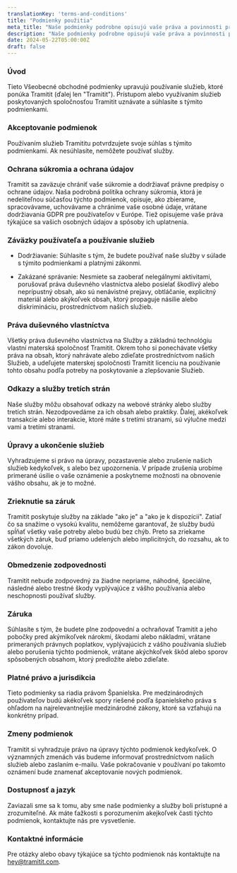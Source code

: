 ```yaml
---
translationKey: 'terms-and-conditions'
title: "Podmienky použitia"
meta_title: "Naše podmienky podrobne opisujú vaše práva a povinnosti pri používaní škály služieb Tramitit."
description: "Naše podmienky podrobne opisujú vaše práva a povinnosti pri používaní škály služieb Tramitit."
date: 2024-05-22T05:00:00Z
draft: false
---
```


### Úvod

Tieto Všeobecné obchodné podmienky upravujú používanie služieb, ktoré ponúka Tramitit (ďalej len "Tramitit"). Prístupom alebo využívaním služieb poskytovaných spoločnosťou Tramitit uznávate a súhlasíte s týmito podmienkami.

### Akceptovanie podmienok

Používaním služieb Tramititu potvrdzujete svoje súhlas s týmito podmienkami. Ak nesúhlasíte, nemôžete používať služby.

### Ochrana súkromia a ochrana údajov

Tramitit sa zaväzuje chrániť vaše súkromie a dodržiavať právne predpisy o ochrane údajov. Naša podrobná politika ochrany súkromia, ktorá je nedeliteľnou súčasťou týchto podmienok, opisuje, ako zbierame, spracovávame, uchovávame a chránime vaše osobné údaje, vrátane dodržiavania GDPR pre používateľov v Európe. Tiež opisujeme vaše práva týkajúce sa vašich osobných údajov a spôsoby ich uplatnenia.

### Záväzky používateľa a používanie služieb

- Dodržiavanie: Súhlasíte s tým, že budete používať naše služby v súlade s týmito podmienkami a platnými zákonmi.

- Zakázané správanie: Nesmiete sa zaoberať nelegálnymi aktivitami, porušovať práva duševného vlastníctva alebo posielať škodlivý alebo neprípustný obsah, ako sú nenávistné prejavy, obtláčanie, explicitný materiál alebo akýkoľvek obsah, ktorý propaguje násilie alebo diskrimináciu, prostredníctvom našich služieb.

### Práva duševného vlastníctva

Všetky práva duševného vlastníctva na Služby a základnú technológiu vlastní materská spoločnosť Tramitit. Okrem toho si ponechávate všetky práva na obsah, ktorý nahrávate alebo zdieľate prostredníctvom našich Služieb, a udeľujete materskej spoločnosti Tramitit licenciu na používanie tohto obsahu podľa potreby na poskytovanie a zlepšovanie Služieb.

### Odkazy a služby tretích strán

Naše služby môžu obsahovať odkazy na webové stránky alebo služby tretích strán. Nezodpovedáme za ich obsah alebo praktiky. Ďalej, akékoľvek transakcie alebo interakcie, ktoré máte s tretími stranami, sú výlučne medzi vami a tretími stranami.

### Úpravy a ukončenie služieb

Vyhradzujeme si právo na úpravy, pozastavenie alebo zrušenie našich služieb kedykoľvek, s alebo bez upozornenia. V prípade zrušenia urobíme primerané úsilie o vaše oznámenie a poskytneme možnosti na obnovenie vášho obsahu, ak je to možné.

### Zrieknutie sa záruk

Tramitit poskytuje služby na základe "ako je" a "ako je k dispozícii". Zatiaľ čo sa snažíme o vysokú kvalitu, nemôžeme garantovať, že služby budú spĺňať všetky vaše potreby alebo budú bez chýb. Preto sa zriekame všetkých záruk, buď priamo udelených alebo implicitných, do rozsahu, ak to zákon dovoluje.

### Obmedzenie zodpovednosti

Tramitit nebude zodpovedný za žiadne nepriame, náhodné, špeciálne, následné alebo trestné škody vyplývajúce z vášho používania alebo neschopnosti používať služby.

### Záruka

Súhlasíte s tým, že budete plne zodpovední a ochraňovať Tramitit a jeho pobočky pred akýmikoľvek nárokmi, škodami alebo nákladmi, vrátane primeraných právnych poplatkov, vyplývajúcich z vášho používania služieb alebo porušenia týchto podmienok, vrátane akýchkoľvek škôd alebo sporov spôsobených obsahom, ktorý predložíte alebo zdieľate.

### Platné právo a jurisdikcia

Tieto podmienky sa riadia právom Španielska. Pre medzinárodných používateľov budú akékoľvek spory riešené podľa španielskeho práva s ohľadom na najrelevantnejšie medzinárodné zákony, ktoré sa vzťahujú na konkrétny prípad.

### Zmeny podmienok

Tramitit si vyhradzuje právo na úpravy týchto podmienok kedykoľvek. O významných zmenách vás budeme informovať prostredníctvom našich služieb alebo zaslaním e-mailu. Vaše pokračovanie v používaní po takomto oznámení bude znamenať akceptovanie nových podmienok.

### Dostupnosť a jazyk

Zaviazali sme sa k tomu, aby sme naše podmienky a služby boli prístupné a zrozumiteľné. Ak máte ťažkosti s porozumením akejkoľvek časti týchto podmienok, kontaktujte nás pre vysvetlenie.

### Kontaktné informácie

Pre otázky alebo obavy týkajúce sa týchto podmienok nás kontaktujte na hey@tramitit.com.
